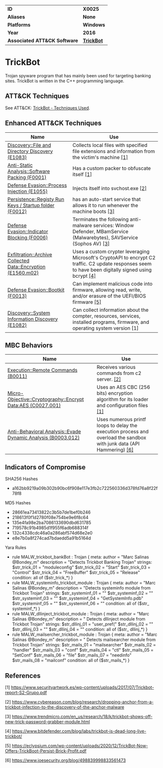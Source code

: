 
<table>
<tr>
<td><b>ID</b></td>
<td><b>X0025</b></td>
</tr>
<tr>
<td><b>Aliases</b></td>
<td><b>None</b></td>
</tr>
<tr>
<td><b>Platforms</b></td>
<td><b>Windows</b></td>
</tr>
<tr>
<td><b>Year</b></td>
<td><b>2016</b></td>
</tr>
<tr>
<td><b>Associated ATT&CK Software</b></td>
<td><b><a href="https://attack.mitre.org/software/S0266/">TrickBot</a></b></td>
</tr>
</table>


TrickBot
========
Trojan spyware program that has mainly been used for targeting banking sites. TrickBot is written in the C++ programming language.


ATT&CK Techniques
-----------------
See ATT&CK: [TrickBot - Techniques Used](https://attack.mitre.org/software/S0266/).

Enhanced ATT&CK Techniques
---------
|Name|Use|
|---|---|
|[Discovery::File and Directory Discovery (E1083)](../discovery/file-and-directory-discovery.md)|Collects local files with specified file extensions and information from the victim's machine [[1]](#1)|
|[Anti-Static Analysis::Software Packing (F0001)](../anti-static-analysis/software-packing.md)|Has a custom packer to obfuscate itself  [[1]](#1)|
|[Defense Evasion::Process Injection (E1055)](../defense-evasion/process-injection.md)|Injects itself into svchost.exe  [[2]](#2)|
|[Persistence::Registy Run Keys / Startup folder (F0012)](../persistence/registry-run-keys-startup-folder.md)|has an auto-start service that allows it to run whenever the machine boots  [[3]](#3)|
|[Defense Evasion::Indicator Blocking (F0006)](../defense-evasion/indicator-blocking.md)|Terminates the following anti-malware services: Window Defender, MBamService (Malwarebytes), SAVService (Sophos AV) [[3]](#3)|
|[Exfiltration::Archive Collected Data::Encryption (E1560.m02)](../exfiltration/archive-collected-data.md)|Uses a custom crypter leveraging Microsoft's CryptoAPI to encrypt C2 traffic. C2 update responses seem to have been digitally signed using bcrypt  [[4]](#4)|
|[Defense Evasion::Bootkit (F0013)](../defense-evasion/bootkit.md)|Can implement malicious code into firmware, allowing read, write, and/or erasure of the UEFI/BIOS firmware  [[5]](#5)|
|[Discovery::System Information Discovery (E1082)](../discovery/system-information-discovery.md)|Can collect information about the compter, resources, services, installed programs, firmware, and operating system version [1]

MBC Behaviors
---------
|Name|Use|
|---|---|
|[Execution::Remote Commands (B0011)](../execution/remote-commands.md)|Receives various commands from c2 server.  [[2]](#2)|
|[Micro-Objective::Cryptography::Encrypt Data:AES (C0027.001)](../micro-behaviors/cryptography/encrypt-data.md)|Uses an AES CBC (256 bits) encryption algorithm for its loader and configuration files  [[1]](#1)|
|[Anti-Behavioral Analysis::Evade Dynamic Analysis (B0003.012)](../anti-behavioral-analysis/dynamic-analysis-evasion.md)|Uses numerous printf loops to delay the execution process and overload the sandbox with junk data (API Hammering) [[6]](#6)|


Indicators of Compromise
------------------------
SHA256 Hashes
- a162bb9219a09b302b90bc6f908e117e3fb2c722560336d378fd76a8f22f78f8

MD5 Hashes
- 28661ea73413822c3b5b7de1bef0b246
- 218613f0f1d2780f08e754be9e6f8c64
- 135e4fa98e2ba7086133690dbd631785
- 719578c91b4985d1f955f6adb688314f
- 132c4338cdc46a0a286abf574d68e2e0
- e8e7b0a8f274cad7bdaedd5a91b5164d

Yara Rules
- rule MALW_trickbot_bankBot : Trojan { meta: author = "Marc Salinas @Bondey_m" description = "Detects Trickbot Banking Trojan" strings: $str_trick_01 = "moduleconfig" $str_trick_02 = "Start" $str_trick_03 = "Control" $str_trick_04 = "FreeBuffer" $str_trick_05 = "Release" condition: all of ($str_trick_*) }
- rule MALW_systeminfo_trickbot_module : Trojan { meta: author = "Marc Salinas @Bondey_m" description = "Detects systeminfo module from Trickbot Trojan" strings: $str_systeminf_01 = "" $str_systeminf_02 = "" $str_systeminf_03 = "" $str_systeminf_04 = "GetSystemInfo.pdb" $str_systeminf_05 = "" $str_systeminf_06 = "" condition: all of ($str_ systeminf_*) }
- rule MALW_dllinject_trickbot_module : Trojan { meta: author = "Marc Salinas @Bondey_m" description = " Detects dllinject module from Trickbot Trojan" strings: $str_dllinj_01 = "user_pref(" $str_dllinj_02 = "" $str_dllinj_03 = "" $str_dllinj_04 = "" condition: all of ($str_ dllinj_*) }
- rule MALW_mailsercher_trickbot_module : Trojan { meta: author = "Marc Salinas @Bondey_m" description = " Detects mailsearcher module from Trickbot Trojan" strings: $str_mails_01 = "mailsearcher" $str_mails_02 = "handler" $str_mails_03 = "conf" $str_mails_04 = "ctl" $str_mails_05 = "SetConf" $str_mails_06 = "file" $str_mails_07 = "needinfo" $str_mails_08 = "mailconf" condition: all of ($str_mails_*) }

References
----------

<a name="1">[1]</a> https://www.securityartwork.es/wp-content/uploads/2017/07/Trickbot-report-S2-Grupo.pdf

<a name="2">[2]</a> https://www.cybereason.com/blog/research/dropping-anchor-from-a-trickbot-infection-to-the-discovery-of-the-anchor-malware

<a name="3">[3]</a> https://www.trendmicro.com/en_us/research/18/k/trickbot-shows-off-new-trick-password-grabber-module.html

<a name="4">[4]</a> https://www.bitdefender.com/blog/labs/trickbot-is-dead-long-live-trickbot/

<a name="5">[5]</a> https://eclypsium.com/wp-content/uploads/2020/12/TrickBot-Now-Offers-TrickBoot-Persist-Brick-Profit.pdf

<a name="6">[6]</a> https://www.joesecurity.org/blog/498839998833561473